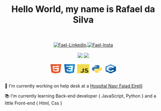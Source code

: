 <!--# 👋 Developing this area 👋-->
<div align="center">
  <h1 align="center"> Hello World, my name is Rafael da Silva </h1>
  <br>
  <br>
</div>

<div align="center"style="display: inline_block">
  <a href="https://www.linkedin.com/in/rafaelmelo2234"><img align="center" alt="Fael-Linkedin"  src="https://img.shields.io/badge/LinkedIn-0077B5?style=for-the-badge&logo=linkedin&logoColor=white"</a>
  <a href="https://www.instagram.com/_rafaelmelol/"><img align="center" alt="Fael-Insta" src="https://img.shields.io/badge/Instagram-E4405F?style=for-the-badge&logo=instagram&logoColor=white"></a>
</div>

<div align="center"><br>
  <img height="160em" src="https://github-readme-stats.vercel.app/api?username=rafaelmelo2&show_icons=true&theme=dark&include_all_commits=true&count_private=true"/>
  <img height="160em" src="https://github-readme-stats.vercel.app/api/top-langs/?username=rafaelmelo2&layout=compact&langs_count=7&theme=dark"/>
</div>

<div align="center" style="display: inline_block"><br>
  <img align="center" alt="Fael-HTML" height="30" width="40" src="https://raw.githubusercontent.com/devicons/devicon/master/icons/html5/html5-original.svg">
  <img align="center" alt="Fael-CSS" height="30" width="40" src="https://raw.githubusercontent.com/devicons/devicon/master/icons/css3/css3-original.svg">
  <img align="center" alt="Fael-JS" height="30" width="40" src="https://raw.githubusercontent.com/devicons/devicon/master/icons/javascript/javascript-original.svg">
  <img align="center" alt="Fael-Python" height="30" width="40" src="https://raw.githubusercontent.com/devicons/devicon/master/icons/python/python-original.svg">
  <img align="center" alt="Fael-C" height="30" width="40" src="https://raw.githubusercontent.com/devicons/devicon/master/icons/c/c-original.svg">
  

</div>
<div><br>
  <p> 🔭 I'm currently working on help desk at a <a href="https://www.hnf.com.br">Hospital Nasr Faiad Eirelli </a></p>
  <p> 📚 I'm currently learning Back-end developer { JavaScript, Python } and a little Front-end { Html, Css }</p>
</div>
